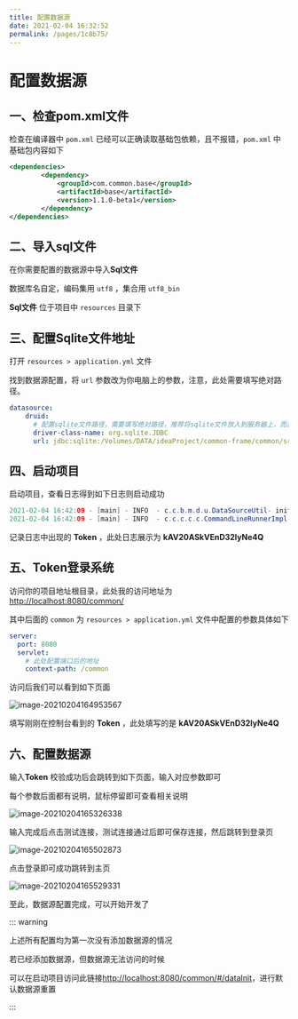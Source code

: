 ```yaml
---
title: 配置数据源
date: 2021-02-04 16:32:52
permalink: /pages/1c8b75/
---
```

# 配置数据源

## 一、检查pom.xml文件

检查在编译器中 `pom.xml` 已经可以正确读取基础包依赖，且不报错，`pom.xml` 中基础包内容如下

```xml
<dependencies>
        <dependency>
            <groupId>com.common.base</groupId>
            <artifactId>base</artifactId>
            <version>1.1.0-beta1</version>
        </dependency>
</dependencies>
```

## 二、导入sql文件

在你需要配置的数据源中导入**Sql文件**

数据库名自定，编码集用 `utf8` ，集合用 `utf8_bin`

**Sql文件** 位于项目中 `resources` 目录下

## 三、配置Sqlite文件地址

打开 `resources > application.yml` 文件

找到数据源配置，将 `url` 参数改为你电脑上的参数，注意，此处需要填写绝对路径。

```yaml
datasource:
    druid:
      # 配置sqlite文件路径，需要填写绝对路径，推荐将sqlite文件放入到服务器上，而非程序jar包或war包中
      driver-class-name: org.sqlite.JDBC
      url: jdbc:sqlite:/Volumes/DATA/ideaProject/common-frame/common/src/main/resources/datasource.db
```

## 四、启动项目

启动项目，查看日志得到如下日志则启动成功

```java
2021-02-04 16:42:09 - [main] - INFO  - c.c.b.m.d.u.DataSourceUtil- initDataSource:92 : 数据源Token为：kAV20ASkVEnD32lyNe4Q
2021-02-04 16:42:09 - [main] - INFO  - c.c.c.c.c.CommandLineRunnerImpl- run:50 : start success
```

记录日志中出现的 **Token** ，此处日志展示为 **kAV20ASkVEnD32lyNe4Q**

## 五、Token登录系统

访问你的项目地址根目录，此处我的访问地址为 [http://localhost:8080/common/](http://localhost:8080/common/) 

其中后面的 `common` 为 `resources > application.yml` 文件中配置的参数具体如下

```yaml
server:
  port: 8080
  servlet:
  	# 此处配置端口后的地址
    context-path: /common
```

访问后我们可以看到如下页面

![image-20210204164953567](https://cdn.jsdelivr.net/gh/taixingyiji/image_store@main/blog/20210204165100.png)

填写刚刚在控制台看到的 **Token** ，此处填写的是 **kAV20ASkVEnD32lyNe4Q**

## 六、配置数据源

输入**Token** 校验成功后会跳转到如下页面，输入对应参数即可

每个参数后面都有说明，鼠标停留即可查看相关说明

![image-20210204165326338](https://cdn.jsdelivr.net/gh/taixingyiji/image_store@main/blog/20210204165326.png)

输入完成后点击测试连接，测试连接通过后即可保存连接，然后跳转到登录页

![image-20210204165502873](https://cdn.jsdelivr.net/gh/taixingyiji/image_store@main/blog/20210204165502.png)

点击登录即可成功跳转到主页

![image-20210204165529331](https://cdn.jsdelivr.net/gh/taixingyiji/image_store@main/blog/20210204165529.png)

至此，数据源配置完成，可以开始开发了

::: warning

上述所有配置均为第一次没有添加数据源的情况

若已经添加数据源，但数据源无法访问的时候

可以在启动项目访问此链接[http://localhost:8080/common/#/dataInit](http://localhost:8080/common/#/dataInit)，进行默认数据源重置

:::
